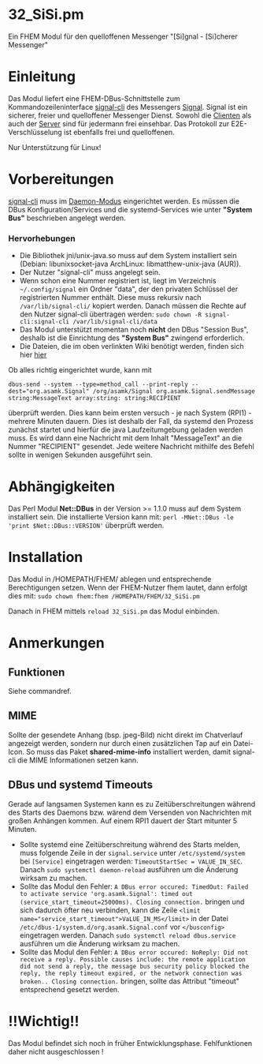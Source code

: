 # 32_SiSi.pm
Ein FHEM Modul für den quelloffenen Messenger "[Si]gnal - [Si]cherer Messenger"

# Einleitung

Das Modul liefert eine FHEM-DBus-Schnittstelle zum Kommandozeileninterface [signal-cli](https://github.com/AsamK/signal-cli) des Messengers [Signal](https://signal.org/). Signal ist ein sicherer, freier und quelloffener Messenger Dienst. Sowohl die [Clienten](https://github.com/signalapp) als auch der [Server](https://github.com/signalapp/Signal-Server) sind für jedermann frei einsehbar. Das Protokoll zur E2E-Verschlüsselung ist ebenfalls frei und quelloffenen.

Nur Unterstützung für Linux!

# Vorbereitungen

[signal-cli](https://github.com/AsamK/signal-cli) muss im [Daemon-Modus](https://github.com/AsamK/signal-cli/wiki/DBus-service) eingerichtet werden. Es müssen die DBus Konfiguration/Services und die systemd-Services wie unter **"System Bus"** beschrieben angelegt werden.

### Hervorhebungen

* Die Bibliothek jni/unix-java.so muss auf dem System installiert sein (Debian: libunixsocket-java ArchLinux: libmatthew-unix-java (AUR)).
* Der Nutzer "signal-cli" muss angelegt sein.
* Wenn schon eine Nummer registriert ist, liegt im Verzeichnis `~/.config/signal` ein Ordner "data", der den privaten Schlüssel der registrierten Nummer enthält. Diese muss rekursiv nach  `/var/lib/signal-cli/` kopiert werden. Danach müssen die Rechte auf den Nutzer signal-cli übertragen werden: `sudo chown -R signal-cli:signal-cli /var/lib/signal-cli/data`
* Das Modul unterstützt momentan noch **nicht** den DBus "Session Bus", deshalb ist die Einrichtung des **"System Bus"** zwingend erforderlich.
* Die Dateien, die im oben verlinkten Wiki benötigt werden, finden sich hier [hier](https://github.com/AsamK/signal-cli/tree/master/data)

Ob alles richtig eingerichtet wurde, kann mit

`dbus-send --system --type=method_call --print-reply --dest="org.asamk.Signal" /org/asamk/Signal org.asamk.Signal.sendMessage string:MessageText array:string: string:RECIPIENT`

überprüft werden. Dies kann beim ersten versuch - je nach System (RPI1) - mehrere Minuten dauern. Dies ist deshalb der Fall, da systemd den Prozess zunächst startet und hierfür die java Laufzeitumgebung geladen werden muss. Es wird dann eine Nachricht mit dem Inhalt "MessageText" an die Nummer "RECIPIENT" gesendet. Jede weitere Nachricht mithilfe des Befehl sollte in wenigen Sekunden ausgeführt sein.

# Abhängigkeiten

Das Perl Modul **Net::DBus** in der Version >= 1.1.0 muss auf dem System installiert sein. Die installierte Version kann mit: `perl -MNet::DBus -le 'print $Net::DBus::VERSION'` überprüft werden.

# Installation

Das Modul in /HOMEPATH/FHEM/ ablegen und entsprechende Berechtigungen setzen. Wenn der FHEM-Nutzer fhem lautet, dann erfolgt dies mit:
`sudo chown fhem:fhem /HOMEPATH/FHEM/32_SiSi.pm`

Danach in FHEM mittels  `reload 32_SiSi.pm` das Modul einbinden.

# Anmerkungen

## Funktionen

Siehe commandref.

## MIME

Sollte der gesendete Anhang (bsp. jpeg-Bild) nicht direkt im Chatverlauf angezeigt werden, sondern nur durch einen zusätzlichen Tap auf ein Datei-Icon. So muss das Paket **shared-mime-info** installiert werden, damit signal-cli die MIME Informationen setzen kann.

## DBus und systemd Timeouts

Gerade auf langsamen Systemen kann es zu Zeitüberschreitungen während des Starts des Daemons bzw. wärend dem Versenden von Nachrichten mit großen Anhängen kommen. Auf einem RPI1 dauert der Start mitunter 5 Minuten.

* Sollte systemd eine Zeitüberschreitung während des Starts melden, muss folgende Zeile in der `signal.service` unter `/etc/systemd/system` bei `[Service]` eingetragen werden: `TimeoutStartSec = VALUE_IN_SEC`. Danach `sudo systemctl daemon-reload` ausführen um die Änderung wirksam zu machen.
* Sollte das Modul den Fehler: `A DBus error occured: TimedOut: Failed to activate service 'org.asamk.Signal': timed out (service_start_timeout=25000ms). Closing connection.` bringen und sich dadurch öfter neu verbinden, kann die Zeile `<limit name="service_start_timeout">VaLUE_IN_MS</limit>` in der Datei `/etc/dbus-1/system.d/org.asamk.Signal.conf` vor `</busconfig>` eingetragen werden. Danach `sudo systemctl reload dbus.service` ausführen um die Änderung wirksam zu machen.
* Sollte das Modul den Fehler: `A DBus error occured: NoReply: Did not receive a reply. Possible causes include: the remote application did not send a reply, the message bus security policy blocked the reply, the reply timeout expired, or the network connection was broken.. Closing connection.` bringen, sollte das Attribut "timeout" entsprechend gesetzt werden.

# !!Wichtig!!

Das Modul befindet sich noch in früher Entwicklungsphase. Fehlfunktionen daher nicht ausgeschlossen !
